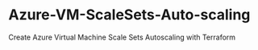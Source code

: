 # Azure-VM-ScaleSets-Auto-scaling
Create Azure Virtual Machine Scale Sets Autoscaling with Terraform
